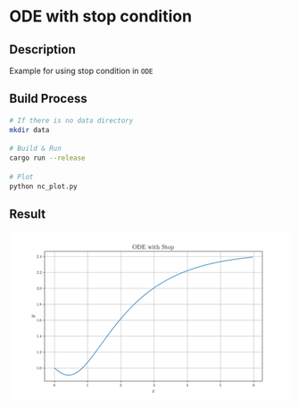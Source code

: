 # ODE with stop condition

## Description

Example for using stop condition in `ODE`

## Build Process

```sh
# If there is no data directory
mkdir data

# Build & Run
cargo run --release

# Plot
python nc_plot.py
```

## Result

![](./plot.png)
